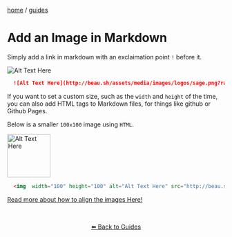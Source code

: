 
<p><a href="/">home</a> / <a href="/guides">guides</a></p>
<div class="rainbow-retro"></div>

# Add an Image in Markdown

Simply add a link in markdown with an exclaimation point `!` before it.  

![Alt Text Here](http://beau.sh/assets/media/images/logos/sage.png?raw=true)

```md
  ![Alt Text Here](http://beau.sh/assets/media/images/logos/sage.png?raw=true)
```

If you want to set a custom size, such as the `width` and `height` of the time, you can also add HTML tags to Markdown files, for things like github or Github Pages.

Below is a smaller `100x100` image using `HTML`.

<img  width="100" height="100" alt="Alt Text Here" src="http://beau.sh/assets/media/images/logos/sage.png?raw=true" />


```html
  <img  width="100" height="100" alt="Alt Text Here" src="http://beau.sh/assets/media/images/logos/sage.png?raw=true" />
```

<p>
  <a href="https://beau.sh/guides/code/markdown/markdown-alignment">Read more about how to align the images Here!</a>
</p>

<p class="spacers"> <br /></p>
<div align="center" >
  <p>
    <a href="https://beau.sh/guides/">⬅️ Back to Guides</a>
  </p>
</div>
